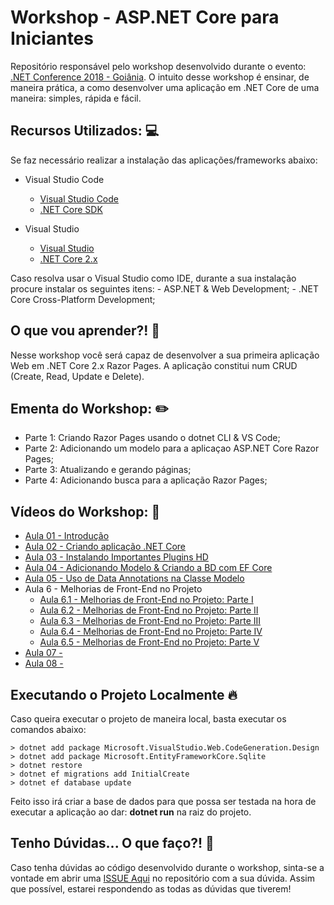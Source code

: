 # Workshop - ASP.NET Core para Iniciantes

Repositório responsável pelo workshop desenvolvido durante o evento: [.NET Conference 2018 - Goiânia](https://ev.congressy.com/dotnetconf-workshop-net-core/).
O intuito desse workshop é ensinar, de maneira prática, a como desenvolver uma aplicação em .NET Core de uma maneira: simples, rápida e fácil.

## Recursos Utilizados: :computer:

Se faz necessário realizar a instalação das aplicações/frameworks abaixo:

* Visual Studio Code

    - [Visual Studio Code](https://code.visualstudio.com/)
    - [.NET Core SDK](https://www.microsoft.com/net/download)

* Visual Studio

    - [Visual Studio](https://bit.ly/2zBXxF8)
    - [.NET Core 2.x](https://www.microsoft.com/net/download)

Caso resolva usar o Visual Studio como IDE, durante a sua instalação procure instalar os seguintes itens:
    - ASP.NET & Web Development;
    - .NET Core Cross-Platform Development;

## O que vou aprender?! :blue_book:

Nesse workshop você será capaz de desenvolver a sua primeira aplicação Web em .NET Core 2.x Razor Pages.
A aplicação constitui num CRUD (Create, Read, Update e Delete).

## Ementa do Workshop: :pencil2:

- Parte 1: Criando Razor Pages usando o dotnet CLI & VS Code;
- Parte 2: Adicionando um modelo para a aplicaçao ASP.NET Core Razor Pages;
- Parte 3: Atualizando e gerando páginas;
- Parte 4: Adicionando busca para a aplicação Razor Pages;

## Vídeos do Workshop: :movie_camera:

- [Aula 01 - Introdução](https://youtu.be/njlmcXxSHE4)
- [Aula 02 - Criando aplicação .NET Core](https://youtu.be/QobTy9hMUsA)
- [Aula 03 - Instalando Importantes Plugins HD](https://youtu.be/QobTy9hMUsA)
- [Aula 04 - Adicionando Modelo & Criando a BD com EF Core](https://youtu.be/2UpKRHgE79I)
- [Aula 05 - Uso de Data Annotations na Classe Modelo](https://youtu.be/3rOydR0HVEk)
- Aula 6 - Melhorias de Front-End no Projeto
    - [Aula 6.1 - Melhorias de Front-End no Projeto: Parte I](https://youtu.be/NJ9PIn1iRSI)
    - [Aula 6.2 - Melhorias de Front-End no Projeto: Parte II](https://youtu.be/drXNN8vrG8o)
    - [Aula 6.3 - Melhorias de Front-End no Projeto: Parte III](https://youtu.be/YuB4AThdHkI)
    - [Aula 6.4 - Melhorias de Front-End no Projeto: Parte IV](https://youtu.be/47tG0qH6a_M)
    - [Aula 6.5 - Melhorias de Front-End no Projeto: Parte V]()
- [Aula 07 - ]()
- [Aula 08 - ]()

## Executando o Projeto Localmente :fire:

Caso queira executar o projeto de maneira local, basta executar os comandos abaixo:

```
> dotnet add package Microsoft.VisualStudio.Web.CodeGeneration.Design
> dotnet add package Microsoft.EntityFrameworkCore.Sqlite
> dotnet restore
> dotnet ef migrations add InitialCreate
> dotnet ef database update
```

Feito isso irá criar a base de dados para que possa ser testada na hora de executar a aplicação ao dar: **dotnet run** na raiz do projeto.

## Tenho Dúvidas... O que faço?! :triangular_flag_on_post:

Caso tenha dúvidas ao código desenvolvido durante o workshop, sinta-se a vontade em abrir uma [ISSUE Aqui](https://github.com/glaucia86/workshop-net-core-iniciantes/issues) no repositório com a sua dúvida. Assim que possível, estarei respondendo as todas as dúvidas que tiverem! 
